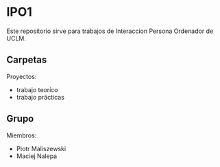 # IPO1
Este repositorio sirve para trabajos de Interaccion Persona Ordenador de UCLM.

## Carpetas
Proyectos:
- trabajo teoríco
- trabajo prácticas

## Grupo
Miembros:
- Piotr Maliszewski
- Maciej Nalepa
